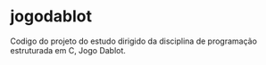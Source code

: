 # jogodablot
Codigo do projeto do estudo dirigido da disciplina de programação estruturada em C, Jogo Dablot.
